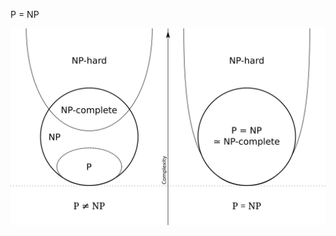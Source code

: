 P = NP

![P = NP](https://github.com/pvsnpkr/pvsnpkr.github.io/blob/main/P_np_np-complete_np-hard.svg.png)
